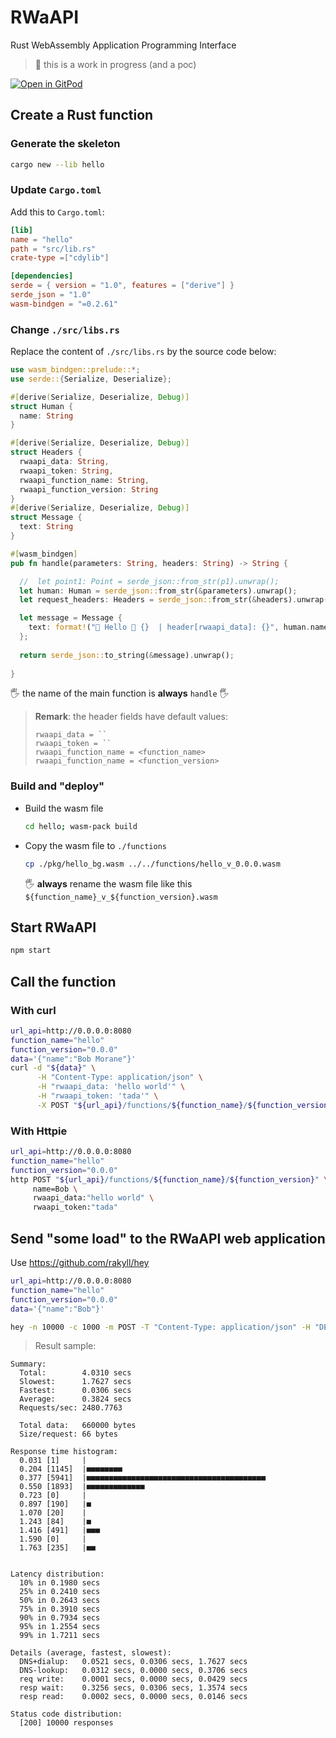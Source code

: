 # RWaAPI
Rust WebAssembly Application Programming Interface

> 🚧 this is a work in progress (and a poc)

[![Open in GitPod](https://gitpod.io/button/open-in-gitpod.svg)](https://gitpod.io/#https://github.com/k33g/rwaapi)

## Create a Rust function

### Generate the skeleton

```bash
cargo new --lib hello
```

### Update `Cargo.toml`

Add this to `Cargo.toml`:

```toml
[lib]
name = "hello"
path = "src/lib.rs"
crate-type =["cdylib"]

[dependencies]
serde = { version = "1.0", features = ["derive"] }
serde_json = "1.0"
wasm-bindgen = "=0.2.61"
```

### Change `./src/libs.rs`


Replace the content of `./src/libs.rs` by the source code below:

```rust
use wasm_bindgen::prelude::*;
use serde::{Serialize, Deserialize};

#[derive(Serialize, Deserialize, Debug)]
struct Human {
  name: String
}

#[derive(Serialize, Deserialize, Debug)]
struct Headers {
  rwaapi_data: String,
  rwaapi_token: String,
  rwaapi_function_name: String,
  rwaapi_function_version: String
}
#[derive(Serialize, Deserialize, Debug)]
struct Message {
  text: String
}

#[wasm_bindgen]
pub fn handle(parameters: String, headers: String) -> String {

  //  let point1: Point = serde_json::from_str(p1).unwrap();
  let human: Human = serde_json::from_str(&parameters).unwrap();
  let request_headers: Headers = serde_json::from_str(&headers).unwrap();

  let message = Message {
    text: format!("👋 Hello 🤖 {}  | header[rwaapi_data]: {}", human.name, request_headers.rwaapi_data)
  };
  
  return serde_json::to_string(&message).unwrap();
  
}
```

🖐️ the name of the main function is **always** `handle` 🖐️

> **Remark**: the header fields have default values:
> ```
> rwaapi_data = ``
> rwaapi_token = ``
> rwaapi_function_name = <function_name>
> rwaapi_function_name = <function_version>
> ```
### Build and "deploy"

- Build the wasm file
  ```bash
  cd hello; wasm-pack build
  ```
- Copy the wasm file to `./functions`
  ```bash
  cp ./pkg/hello_bg.wasm ../../functions/hello_v_0.0.0.wasm
  ```
  🖐️ **always** rename the wasm file like this `${function_name}_v_${function_version}.wasm`

## Start RWaAPI

```bash
npm start
```

## Call the function

### With curl

```bash
url_api=http://0.0.0.0:8080
function_name="hello"
function_version="0.0.0"
data='{"name":"Bob Morane"}'
curl -d "${data}" \
      -H "Content-Type: application/json" \
      -H "rwaapi_data: 'hello world'" \
      -H "rwaapi_token: 'tada'" \
      -X POST "${url_api}/functions/${function_name}/${function_version}"
```

### With Httpie

```bash
url_api=http://0.0.0.0:8080
function_name="hello"
function_version="0.0.0"
http POST "${url_api}/functions/${function_name}/${function_version}" \
     name=Bob \
     rwaapi_data:"hello world" \
     rwaapi_token:"tada"
```

## Send "some load" to the RWaAPI web application

Use https://github.com/rakyll/hey

```bash
url_api=http://0.0.0.0:8080
function_name="hello"
function_version="0.0.0"
data='{"name":"Bob"}'

hey -n 10000 -c 1000 -m POST -T "Content-Type: application/json" -H "DEMO_TOKEN:hello" -d ${data} "${url_api}/functions/${function_name}/${function_version}" 
```

> Result sample:
```text
Summary:
  Total:        4.0310 secs
  Slowest:      1.7627 secs
  Fastest:      0.0306 secs
  Average:      0.3824 secs
  Requests/sec: 2480.7763
  
  Total data:   660000 bytes
  Size/request: 66 bytes

Response time histogram:
  0.031 [1]     |
  0.204 [1145]  |■■■■■■■■
  0.377 [5941]  |■■■■■■■■■■■■■■■■■■■■■■■■■■■■■■■■■■■■■■■■
  0.550 [1893]  |■■■■■■■■■■■■■
  0.723 [0]     |
  0.897 [190]   |■
  1.070 [20]    |
  1.243 [84]    |■
  1.416 [491]   |■■■
  1.590 [0]     |
  1.763 [235]   |■■


Latency distribution:
  10% in 0.1980 secs
  25% in 0.2410 secs
  50% in 0.2643 secs
  75% in 0.3910 secs
  90% in 0.7934 secs
  95% in 1.2554 secs
  99% in 1.7211 secs

Details (average, fastest, slowest):
  DNS+dialup:   0.0521 secs, 0.0306 secs, 1.7627 secs
  DNS-lookup:   0.0312 secs, 0.0000 secs, 0.3706 secs
  req write:    0.0001 secs, 0.0000 secs, 0.0429 secs
  resp wait:    0.3256 secs, 0.0306 secs, 1.3574 secs
  resp read:    0.0002 secs, 0.0000 secs, 0.0146 secs

Status code distribution:
  [200] 10000 responses
```
